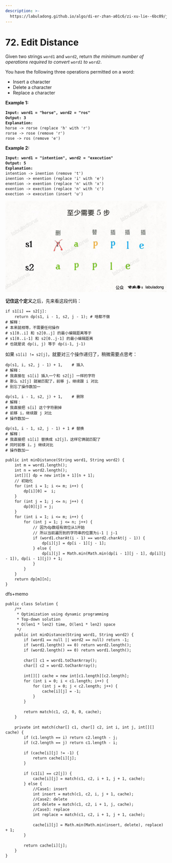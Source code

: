 ```yaml
---
description: >-
  https://labuladong.github.io/algo/di-er-zhan-a01c6/zi-xu-lie--6bc09/jing-dian--e5f5e/
---
```


# 72. Edit Distance

Given two strings `word1` and `word2`, return _the minimum number of operations required to convert `word1` to `word2`_.

You have the following three operations permitted on a word:

* Insert a character
* Delete a character
* Replace a character

&#x20;

**Example 1:**

<pre><code><strong>Input: word1 = "horse", word2 = "ros"
</strong><strong>Output: 3
</strong><strong>Explanation: 
</strong>horse -> rorse (replace 'h' with 'r')
rorse -> rose (remove 'r')
rose -> ros (remove 'e')
</code></pre>

**Example 2:**

<pre><code><strong>Input: word1 = "intention", word2 = "execution"
</strong><strong>Output: 5
</strong><strong>Explanation: 
</strong>intention -> inention (remove 't')
inention -> enention (replace 'i' with 'e')
enention -> exention (replace 'n' with 'x')
exention -> exection (replace 'n' with 'c')
exection -> execution (insert 'u')
</code></pre>





![](<../../.gitbook/assets/image (47).png>)

**记住这个定义**之后，先来看这段代码：

```
if s1[i] == s2[j]:
    return dp(s1, i - 1, s2, j - 1); # 啥都不做
# 解释：
# 本来就相等，不需要任何操作
# s1[0..i] 和 s2[0..j] 的最小编辑距离等于
# s1[0..i-1] 和 s2[0..j-1] 的最小编辑距离
# 也就是说 dp(i, j) 等于 dp(i-1, j-1)
```

如果 `s1[i] != s2[j]`，就要对三个操作递归了，稍微需要点思考：

```
dp(s1, i, s2, j - 1) + 1,    # 插入
# 解释：
# 我直接在 s1[i] 插入一个和 s2[j] 一样的字符
# 那么 s2[j] 就被匹配了，前移 j，继续跟 i 对比
# 别忘了操作数加一
```



```
dp(s1, i - 1, s2, j) + 1,    # 删除
# 解释：
# 我直接把 s[i] 这个字符删掉
# 前移 i，继续跟 j 对比
# 操作数加一
```



```
dp(s1, i - 1, s2, j - 1) + 1 # 替换
# 解释：
# 我直接把 s1[i] 替换成 s2[j]，这样它俩就匹配了
# 同时前移 i，j 继续对比
# 操作数加一
```



```
public int minDistance(String word1, String word2) {
    int m = word1.length();
    int n = word2.length();
    int[][] dp = new int[m + 1][n + 1];
    // 初始化
    for (int i = 1; i <= m; i++) {
        dp[i][0] =  i;
    }
    for (int j = 1; j <= n; j++) {
        dp[0][j] = j;
    }
    for (int i = 1; i <= m; i++) {
        for (int j = 1; j <= n; j++) {
            // 因为dp数组有效位从1开始
            // 所以当前遍历到的字符串的位置为i-1 | j-1
            if (word1.charAt(i - 1) == word2.charAt(j - 1)) {
                dp[i][j] = dp[i - 1][j - 1];
            } else {
                dp[i][j] = Math.min(Math.min(dp[i - 1][j - 1], dp[i][j - 1]), dp[i - 1][j]) + 1;
            }
        }
    }
    return dp[m][n];
}
```

dfs+memo

```
public class Solution {
    /**
     * Optimization using dynamic programming
     * Top-down solution
     * O(len1 * len2) time, O(len1 * len2) space
     */
    public int minDistance(String word1, String word2) {
        if (word1 == null || word2 == null) return -1;
        if (word1.length() == 0) return word2.length();
        if (word2.length() == 0) return word1.length();
        
        char[] c1 = word1.toCharArray();
        char[] c2 = word2.toCharArray();
        
        int[][] cache = new int[c1.length][c2.length];
        for (int i = 0; i < c1.length; i++) {
            for (int j = 0; j < c2.length; j++) {
                cache[i][j] = -1;
            }
        }
        
        return match(c1, c2, 0, 0, cache);
    }
    
    private int match(char[] c1, char[] c2, int i, int j, int[][] cache) {
        if (c1.length == i) return c2.length - j;
        if (c2.length == j) return c1.length - i;
        
        if (cache[i][j] != -1) {
            return cache[i][j];
        }
        
        if (c1[i] == c2[j]) {
            cache[i][j] = match(c1, c2, i + 1, j + 1, cache);
        } else {
            //Case1: insert
            int insert = match(c1, c2, i, j + 1, cache);
            //Case2: delete
            int delete = match(c1, c2, i + 1, j, cache);
            //Case3: replace
            int replace = match(c1, c2, i + 1, j + 1, cache);
            
            cache[i][j] = Math.min(Math.min(insert, delete), replace) + 1;
        }
        
        return cache[i][j];
    }
}
```
